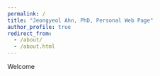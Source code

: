 ```yaml
---
permalink: /
title: "Jeongyeol Ahn, PhD, Personal Web Page"
author_profile: true
redirect_from: 
  - /about/
  - /about.html
---
```


Welcome
